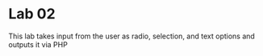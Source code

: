 # Lab 02

This lab takes input from the user as radio, selection, and text options and outputs it via PHP
